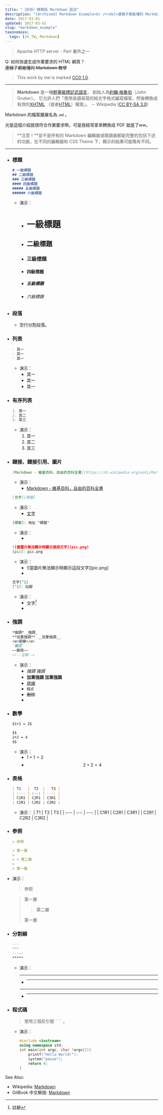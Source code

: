 ```yaml
---
title: "［封存］精簡版 Markdown 語法"
description: "[Archived] Markdown Example<br /><del>連猴子都能懂的 Markdown 教學</del>"
date: 2017-03-01
updated: 2017-03-01
slug: "markdown_example"
taxonomies:
  tags: [zh_TW, Markdown]
---
```


> Apache HTTP server - Part 番外之一

Q: 如何快速生成作業要求的 HTML 網頁？<br />
~~連猴子都能懂的 Markdown 教學~~

> This work by me is marked [CC0 1.0](https://creativecommons.org/publicdomain/zero/1.0/).

---

> **Markdown** 是一種[輕量級標記式語言](https://zh.wikipedia.org/wiki/轻量级标记语言)，
> 創始人為[約翰·格魯伯](https://zh.wikipedia.org/wiki/約翰·格魯伯)（John Gruber）。
> 它允許人們「使用易讀易寫的純文字格式編寫檔案，然後轉換成有效的[XHTML](https://zh.wikipedia.org/wiki/XHTML)
> （或者[HTML](https://zh.wikipedia.org/wiki/HTML)）檔案」。
> -- Wikipedia ([CC BY-SA 3.0](https://zh.wikipedia.org/zh-tw/Wikipedia:CC_BY-SA_3.0协议文本))

Markdown 的檔案擴展名為`.md` 。

光是這個介紹就很符合作業要求啊，可是我經常拿來轉換成 PDF 就是了ww。

> **注意！**並不是所有的 Markdown 編輯器或閱讀器都能完整的包括下述的功能，在不同的編輯器和 CSS Theme 下，顯示的結果可能略有不同。

---

- ### 標題
  ```markdown
  # 一級標題
  ## 二級標題
  ### 三級標題
  #### 四級標題
  ##### 五級標題
  ###### 六級標題
  ```
  - 演示：
    - # 一級標題
    - ## 二級標題
    - ### 三級標題
    - #### 四級標題
    - ##### 五級標題
    - ###### 六級標題

- ### 段落
  - 空行分割段落。

- ### 列表
  ```markdown
  - 其一
  - 其一
  - 其一
  ```
  - 演示：
    - 其一
    - 其一
    - 其一

- ### 有序列表
  ```markdown
  1. 其一
  2. 其二
  3. 其三
  ```
  - 演示：
    1. 其一
    2. 其二
    3. 其三

- ### 鏈接、鏈接引用、圖片
  ```markdown
  [Markdown - 維基百科，自由的百科全書](https://zh.wikipedia.org/wiki/Markdown)
  ```
  - 演示：
    - [Markdown - 維基百科，自由的百科全書](https://zh.wikipedia.org/wiki/Markdown)
  ```markdown
  [文字][標籤]
  ```
  - 演示：
    - [文字][標籤]
  ```markdown
  [標籤]: 地址 "標題"
  ```
  - 演示：
    - [標籤]: 地址 "標題"
  ```markdown
  ![當圖片無法顯示時顯示這段文字](pic.png)
  [pic]: pic.png
  ```
  - 演示：
    - ![當圖片無法顯示時顯示這段文字][pic.png]
    - [pic]:pic.png
  ```markdown
  文字[^1]
  [^1]: 註腳
  ```
  - 演示：
    - 文字[^1]
    - [^1]: 註腳

- ### 強調
  ```markdown
  *強調* _強調_
  **加重強調** __加重強調__
  <u>底線</u>
  `程式`
  ~~刪除~~
  <!--注釋-->
  ```
  - 演示：
    - *強調* _強調_
    - **加重強調** __加重強調__
    - <u>底線</u>
    - `程式`
    - ~~刪除~~
    - <!--注釋-->
- ### 數學
  ```markdown
  $1+1 = 2$

  $$
  2+2 = 4
  $$
  ```
  - 演示：
    - $1+1 = 2$
    - $$
      2+2 = 4
      $$

- ### 表格
  ```markdown
  | T1   |  T2  |   T3 |
  | :--- | :--: | ---: |
  | C1R1 | C2R1 | C3R1 |
  | C2R1 | C2R2 | C3R2 |
  ```
  - 演示：
    | T1   |  T2  |   T3 |
    | :--- | :--: | ---: |
    | C1R1 | C2R1 | C3R1 |
    | C2R1 | C2R2 | C3R2 |
- ### 參照
  ```markdown
  > 參照

  > 第一層
  > 
  > > 第二層
  > 
  > 第一層
  ```
- 演示：
  > 參照

  > 第一層
  >
  > > 第二層
  >
  > 第一層
- ### 分割線
  ```markdown
  ---
  ***
  -----
  *****
  ```
  - 演示：
    - ---
    - ***
    - -----
    - *****

- ### 程式碼
  > 使用三個反引號 ` ``` ` 。
  - 演示：
    ```c++
    #include <iostream>
    using namespace std;
    int main(int argc, char *argv[]){
        printf("Hello World!");
        system("pause");
        return 0;
    }
    ```

See Also:

- Wikipedia: [Markdown](https://en.wikipedia.org/wiki/Markdown)
- GitBook 中文解說: [Markdown](https://wastemobile.gitbooks.io/gitbook-chinese/content/format/markdown.html)
